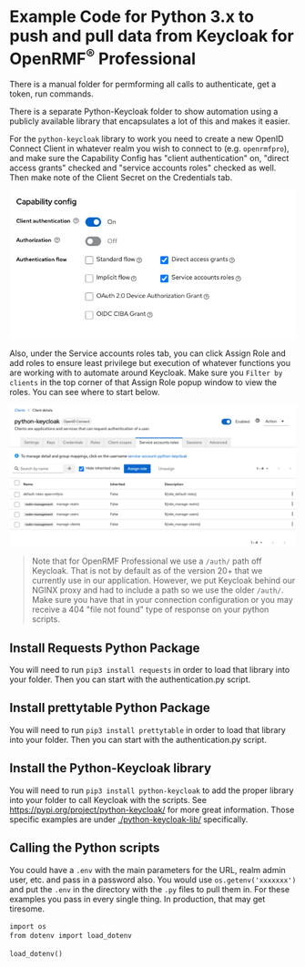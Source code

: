 # Example Code for Python 3.x to push and pull data from Keycloak for OpenRMF<sup>&reg;</sup> Professional
There is a manual folder for permforming all calls to authenticate, get a token, run commands. 

There is a separate Python-Keycloak folder to show automation using a publicly available library that encapsulates a lot of this and makes it easier. 

For the `python-keycloak` library to work you need to create a new OpenID Connect Client in whatever realm you wish to connect to (e.g. `openrmfpro`), and make sure the Capability Config has "client authentication" on, "direct access grants" checked and "service accounts roles" checked as well. Then make note of the Client Secret on the Credentials tab.

![Capability Config settings](./img/capability-config.png?raw=true)

Also, under the Service accounts roles tab, you can click Assign Role and add roles to ensure least privilege but execution of whatever functions you are working with to automate around Keycloak. Make sure you `Filter by clients` in the top corner of that Assign Role popup window to view the roles.  You can see where to start below.

![Capability Config settings](./img/service-accounts-roles.png?raw=true)

> Note that for OpenRMF Professional we use a `/auth/` path off Keycloak. That is not by default as of the version 20+ that we currently use in our application. However, we put Keycloak behind our NGINX proxy and had to include a path so we use the older `/auth/`. Make sure you have that in your connection configuration or you may receive a 404 "file not found" type of response on your python scripts.

## Install Requests Python Package

You will need to run `pip3 install requests` in order to load that library into your folder. Then you can start with the authentication.py script.

## Install prettytable Python Package

You will need to run `pip3 install prettytable` in order to load that library into your folder. Then you can start with the authentication.py script.

## Install the Python-Keycloak library

You will need to run `pip3 install python-keycloak` to add the proper library into your folder to call Keycloak with the scripts. See https://pypi.org/project/python-keycloak/ for more great information.  Those specific examples are under <a href="./python-keycloak-lib/">./python-keycloak-lib/</a> specifically. 

## Calling the Python scripts

You could have a `.env` with the main parameters for the URL, realm admin user, etc. and pass in a password also. You would use `os.getenv('xxxxxxx')` and put the `.env` in the directory with the `.py` files to pull them in. For these examples you pass in every single thing. In production, that may get tiresome. 

```
import os
from dotenv import load_dotenv

load_dotenv()
```